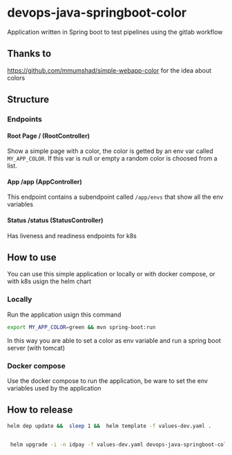 # devops-java-springboot-color

Application written in Spring boot to test pipelines using the gitlab workflow

## Thanks to

<https://github.com/mmumshad/simple-webapp-color> for the idea about colors

## Structure

### Endpoints

#### Root Page / (RootController)

Show a simple page with a color, the color is getted by an env var called `MY_APP_COLOR`.
If this var is null or empty a random color is choosed from a list.

#### App /app (AppController)

This endpoint contains a subendpoint called `/app/envs` that show all the env variables

#### Status /status (StatusController)

Has liveness and readiness endpoints for k8s

## How to use

You can use this simple application or locally or with docker compose, or with k8s usign the helm chart

### Locally

Run the application usign this command

```sh
export MY_APP_COLOR=green && mvn spring-boot:run
```

In this way you are able to set a color as env variable and run a spring boot server (with tomcat)

### Docker compose

Use the docker compose to run the application, be ware to set the env variables used by the application

## How to release

```sh
helm dep update &&  sleep 1 &&  helm template -f values-dev.yaml .


 helm upgrade -i -n idpay -f values-dev.yaml devops-java-springboot-color . 
```
